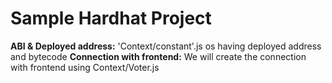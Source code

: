# Sample Hardhat Project

**ABI & Deployed address:** 'Context/constant'.js os having deployed address and bytecode
**Connection with frontend:** We will create the connection with frontend using Context/Voter.js